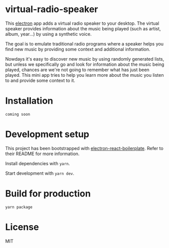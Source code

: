 # virtual-radio-speaker

This [electron](https://electronjs.org/) app adds a virtual radio speaker to your desktop. The virtual speaker provides information about the music being played (such as artist, album, year...) by using a synthetic voice.

The goal is to emulate traditional radio programs where a speaker helps you find new music by providing some context and additional information.

Nowdays it's easy to discover new music by using randomly generated lists, but unless we specifically go and look for information about the music being played, chances are we're not going to remember what has just been played. This mini app tries to help you learn more about the music you listen to and provide some context to it.

# Installation

`coming soon`

# Development setup

This project has been bootstrapped with [electron-react-boilerplate](https://github.com/electron-react-boilerplate/electron-react-boilerplate). Refer to their README for more information.

Install dependencies with `yarn`.

Start development with `yarn dev`.

# Build for production

`yarn package`

# License

MIT
